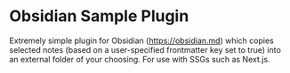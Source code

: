 # Obsidian Sample Plugin

Extremely simple plugin for Obsidian (https://obsidian.md) which copies selected notes (based on a user-specified frontmatter key set to true) into an external folder of your choosing. For use with SSGs such as Next.js.
